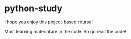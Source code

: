 python-study
==========

I hope you enjoy this project-based course!

Most learning material are in the code. So go read the code!
